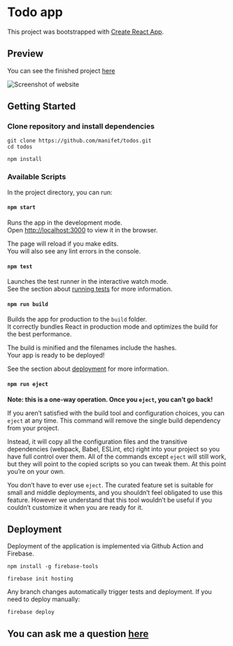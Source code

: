 # Todo app

This project was bootstrapped with [Create React App](https://github.com/facebook/create-react-app).

## Preview
You can see the finished project [here](https://todos-manifet-a2579.web.app/)

![Screenshot of website](https://user-images.githubusercontent.com/61707913/215187705-d6071193-19e3-4dbf-8d4b-eddf30252a49.png)
## Getting Started
### Clone repository and install dependencies

```
git clone https://github.com/manifet/todos.git
cd todos
```

```
npm install
```

### Available Scripts

In the project directory, you can run:

#### `npm start`

Runs the app in the development mode.\
Open [http://localhost:3000](http://localhost:3000) to view it in the browser.

The page will reload if you make edits.\
You will also see any lint errors in the console.

#### `npm test`

Launches the test runner in the interactive watch mode.\
See the section about [running tests](https://facebook.github.io/create-react-app/docs/running-tests) for more information.

#### `npm run build`

Builds the app for production to the `build` folder.\
It correctly bundles React in production mode and optimizes the build for the best performance.

The build is minified and the filenames include the hashes.\
Your app is ready to be deployed!

See the section about [deployment](https://facebook.github.io/create-react-app/docs/deployment) for more information.

#### `npm run eject`

**Note: this is a one-way operation. Once you `eject`, you can’t go back!**

If you aren’t satisfied with the build tool and configuration choices, you can `eject` at any time. This command will remove the single build dependency from your project.

Instead, it will copy all the configuration files and the transitive dependencies (webpack, Babel, ESLint, etc) right into your project so you have full control over them. All of the commands except `eject` will still work, but they will point to the copied scripts so you can tweak them. At this point you’re on your own.

You don’t have to ever use `eject`. The curated feature set is suitable for small and middle deployments, and you shouldn’t feel obligated to use this feature. However we understand that this tool wouldn’t be useful if you couldn’t customize it when you are ready for it.
## Deployment
Deployment of the application is implemented via Github Action and Firebase. 
```
npm install -g firebase-tools
```
```
firebase init hosting
```
Any branch changes automatically trigger tests and deployment. 
If you need to deploy manually:
```
firebase deploy
```

## You can ask me a question [here](https://github.com/manifet/todos/issues)
